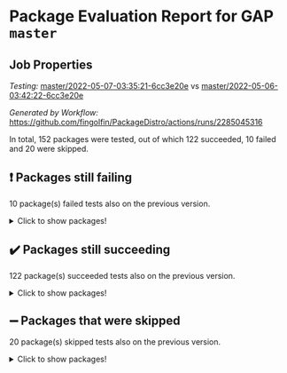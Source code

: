 # Package Evaluation Report for GAP `master`

## Job Properties

*Testing:* [master/2022-05-07-03:35:21-6cc3e20e](https://github.com/fingolfin/PackageDistro/blob/data/reports/master/2022-05-07-03:35:21-6cc3e20e) vs [master/2022-05-06-03:42:22-6cc3e20e](https://github.com/fingolfin/PackageDistro/blob/data/reports/master/2022-05-06-03:42:22-6cc3e20e)

*Generated by Workflow:* https://github.com/fingolfin/PackageDistro/actions/runs/2285045316

In total, 152 packages were tested, out of which 122 succeeded, 10 failed and 20 were skipped.

## :exclamation: Packages still failing

10 package(s) failed tests also on the previous version.
<details><summary>Click to show packages!</summary>
- fining 1.4.1 [(failure)](https://github.com/fingolfin/PackageDistro/runs/6331788021?check_suite_focus=true)
- francy 1.2.4 [(failure)](https://github.com/fingolfin/PackageDistro/runs/6331788146?check_suite_focus=true)
- hap 1.39 [(failure)](https://github.com/fingolfin/PackageDistro/runs/6331788365?check_suite_focus=true)
- normalizinterface 1.3.2 [(failure)](https://github.com/fingolfin/PackageDistro/runs/6331789270?check_suite_focus=true)
- packagemanager 1.2 [(failure)](https://github.com/fingolfin/PackageDistro/runs/6331789423?check_suite_focus=true)
- rcwa 4.6.4 [(failure)](https://github.com/fingolfin/PackageDistro/runs/6331789734?check_suite_focus=true)
- recog 1.3.2 [(failure)](https://github.com/fingolfin/PackageDistro/runs/6331789797?check_suite_focus=true)
- semigroups 4.0.0 [(failure)](https://github.com/fingolfin/PackageDistro/runs/6331789925?check_suite_focus=true)
- transgrp 3.6.1 [(failure)](https://github.com/fingolfin/PackageDistro/runs/6331790267?check_suite_focus=true)
- ugaly 4.0.2 [(failure)](https://github.com/fingolfin/PackageDistro/runs/6331790297?check_suite_focus=true)
</details>

## :heavy_check_mark: Packages still succeeding

122 package(s) succeeded tests also on the previous version.
<details><summary>Click to show packages!</summary>
- ace 5.4 [(success)](https://github.com/fingolfin/PackageDistro/runs/6331786960?check_suite_focus=true)
- aclib 1.3.2 [(success)](https://github.com/fingolfin/PackageDistro/runs/6331786987?check_suite_focus=true)
- agt 0.2 [(success)](https://github.com/fingolfin/PackageDistro/runs/6331787013?check_suite_focus=true)
- alnuth 3.2.1 [(success)](https://github.com/fingolfin/PackageDistro/runs/6331787044?check_suite_focus=true)
- anupq 3.2.6 [(success)](https://github.com/fingolfin/PackageDistro/runs/6331787073?check_suite_focus=true)
- atlasrep 2.1.2 [(success)](https://github.com/fingolfin/PackageDistro/runs/6331787110?check_suite_focus=true)
- autodoc 2022.03.10 [(success)](https://github.com/fingolfin/PackageDistro/runs/6331787141?check_suite_focus=true)
- automata 1.15 [(success)](https://github.com/fingolfin/PackageDistro/runs/6331787180?check_suite_focus=true)
- automgrp 1.3.2 [(success)](https://github.com/fingolfin/PackageDistro/runs/6331787208?check_suite_focus=true)
- autpgrp 1.10.2 [(success)](https://github.com/fingolfin/PackageDistro/runs/6331787235?check_suite_focus=true)
- cap 2022.05-01 [(success)](https://github.com/fingolfin/PackageDistro/runs/6331787263?check_suite_focus=true)
- caratinterface 2.3.3 [(success)](https://github.com/fingolfin/PackageDistro/runs/6331787291?check_suite_focus=true)
- cddinterface 2020.06.24 [(success)](https://github.com/fingolfin/PackageDistro/runs/6331787322?check_suite_focus=true)
- circle 1.6.5 [(success)](https://github.com/fingolfin/PackageDistro/runs/6331787356?check_suite_focus=true)
- cohomolo 1.6.10 [(success)](https://github.com/fingolfin/PackageDistro/runs/6331787384?check_suite_focus=true)
- congruence 1.2.4 [(success)](https://github.com/fingolfin/PackageDistro/runs/6331787415?check_suite_focus=true)
- corelg 1.56 [(success)](https://github.com/fingolfin/PackageDistro/runs/6331787432?check_suite_focus=true)
- crime 1.6 [(success)](https://github.com/fingolfin/PackageDistro/runs/6331787457?check_suite_focus=true)
- crisp 1.4.5 [(success)](https://github.com/fingolfin/PackageDistro/runs/6331787492?check_suite_focus=true)
- crypting 0.10 [(success)](https://github.com/fingolfin/PackageDistro/runs/6331787538?check_suite_focus=true)
- cryst 4.1.24 [(success)](https://github.com/fingolfin/PackageDistro/runs/6331787601?check_suite_focus=true)
- crystcat 1.1.9 [(success)](https://github.com/fingolfin/PackageDistro/runs/6331787633?check_suite_focus=true)
- ctbllib 1.3.4 [(success)](https://github.com/fingolfin/PackageDistro/runs/6331787679?check_suite_focus=true)
- cubefree 1.19 [(success)](https://github.com/fingolfin/PackageDistro/runs/6331787707?check_suite_focus=true)
- curlinterface 2.2.2 [(success)](https://github.com/fingolfin/PackageDistro/runs/6331787739?check_suite_focus=true)
- cvec 2.7.5 [(success)](https://github.com/fingolfin/PackageDistro/runs/6331787776?check_suite_focus=true)
- datastructures 0.2.7 [(success)](https://github.com/fingolfin/PackageDistro/runs/6331787804?check_suite_focus=true)
- deepthought 1.0.5 [(success)](https://github.com/fingolfin/PackageDistro/runs/6331787835?check_suite_focus=true)
- design 1.7 [(success)](https://github.com/fingolfin/PackageDistro/runs/6331787852?check_suite_focus=true)
- difsets 2.3.1 [(success)](https://github.com/fingolfin/PackageDistro/runs/6331787877?check_suite_focus=true)
- digraphs 1.5.2 [(success)](https://github.com/fingolfin/PackageDistro/runs/6331787901?check_suite_focus=true)
- edim 1.3.5 [(success)](https://github.com/fingolfin/PackageDistro/runs/6331787929?check_suite_focus=true)
- example 4.3.1 [(success)](https://github.com/fingolfin/PackageDistro/runs/6331787945?check_suite_focus=true)
- factint 1.6.3 [(success)](https://github.com/fingolfin/PackageDistro/runs/6331787965?check_suite_focus=true)
- ferret 1.0.7 [(success)](https://github.com/fingolfin/PackageDistro/runs/6331787988?check_suite_focus=true)
- fga 1.4.0 [(success)](https://github.com/fingolfin/PackageDistro/runs/6331788002?check_suite_focus=true)
- float 1.0.3 [(success)](https://github.com/fingolfin/PackageDistro/runs/6331788042?check_suite_focus=true)
- format 1.4.3 [(success)](https://github.com/fingolfin/PackageDistro/runs/6331788062?check_suite_focus=true)
- forms 1.2.7 [(success)](https://github.com/fingolfin/PackageDistro/runs/6331788078?check_suite_focus=true)
- fplsa 1.2.5 [(success)](https://github.com/fingolfin/PackageDistro/runs/6331788114?check_suite_focus=true)
- fr 2.4.8 [(success)](https://github.com/fingolfin/PackageDistro/runs/6331788129?check_suite_focus=true)
- fwtree 1.3 [(success)](https://github.com/fingolfin/PackageDistro/runs/6331788169?check_suite_focus=true)
- gbnp 1.0.5 [(success)](https://github.com/fingolfin/PackageDistro/runs/6331788187?check_suite_focus=true)
- generalizedmorphismsforcap 2022.03-03 [(success)](https://github.com/fingolfin/PackageDistro/runs/6331788200?check_suite_focus=true)
- genss 1.6.6 [(success)](https://github.com/fingolfin/PackageDistro/runs/6331788218?check_suite_focus=true)
- gradedringforhomalg 2022.03-01 [(success)](https://github.com/fingolfin/PackageDistro/runs/6331788234?check_suite_focus=true)
- grape 4.8.5 [(success)](https://github.com/fingolfin/PackageDistro/runs/6331788252?check_suite_focus=true)
- groupoids 1.69 [(success)](https://github.com/fingolfin/PackageDistro/runs/6331788266?check_suite_focus=true)
- grpconst 2.6.2 [(success)](https://github.com/fingolfin/PackageDistro/runs/6331788279?check_suite_focus=true)
- guarana 0.96.3 [(success)](https://github.com/fingolfin/PackageDistro/runs/6331788304?check_suite_focus=true)
- guava 3.16 [(success)](https://github.com/fingolfin/PackageDistro/runs/6331788333?check_suite_focus=true)
- hapcryst 0.1.14 [(success)](https://github.com/fingolfin/PackageDistro/runs/6331788392?check_suite_focus=true)
- hecke 1.5.3 [(success)](https://github.com/fingolfin/PackageDistro/runs/6331788419?check_suite_focus=true)
- help 3.5 [(success)](https://github.com/fingolfin/PackageDistro/runs/6331788451?check_suite_focus=true)
- idrel 2.43 [(success)](https://github.com/fingolfin/PackageDistro/runs/6331788479?check_suite_focus=true)
- images 1.3.1 [(success)](https://github.com/fingolfin/PackageDistro/runs/6331788507?check_suite_focus=true)
- intpic 0.2.4 [(success)](https://github.com/fingolfin/PackageDistro/runs/6331788532?check_suite_focus=true)
- io 4.7.2 [(success)](https://github.com/fingolfin/PackageDistro/runs/6331788571?check_suite_focus=true)
- irredsol 1.4.3 [(success)](https://github.com/fingolfin/PackageDistro/runs/6331788600?check_suite_focus=true)
- json 2.1.0 [(success)](https://github.com/fingolfin/PackageDistro/runs/6331788638?check_suite_focus=true)
- jupyterkernel 1.4.1 [(success)](https://github.com/fingolfin/PackageDistro/runs/6331788665?check_suite_focus=true)
- jupyterviz 1.5.1 [(success)](https://github.com/fingolfin/PackageDistro/runs/6331788729?check_suite_focus=true)
- kan 1.34 [(success)](https://github.com/fingolfin/PackageDistro/runs/6331788781?check_suite_focus=true)
- kbmag 1.5.9 [(success)](https://github.com/fingolfin/PackageDistro/runs/6331788828?check_suite_focus=true)
- laguna 3.9.5 [(success)](https://github.com/fingolfin/PackageDistro/runs/6331788860?check_suite_focus=true)
- liealgdb 2.2.1 [(success)](https://github.com/fingolfin/PackageDistro/runs/6331788894?check_suite_focus=true)
- liepring 2.6 [(success)](https://github.com/fingolfin/PackageDistro/runs/6331788917?check_suite_focus=true)
- liering 2.4.2 [(success)](https://github.com/fingolfin/PackageDistro/runs/6331788944?check_suite_focus=true)
- linearalgebraforcap 2022.04-02 [(success)](https://github.com/fingolfin/PackageDistro/runs/6331788962?check_suite_focus=true)
- loops 3.4.1 [(success)](https://github.com/fingolfin/PackageDistro/runs/6331788973?check_suite_focus=true)
- lpres 1.0.3 [(success)](https://github.com/fingolfin/PackageDistro/runs/6331788992?check_suite_focus=true)
- majoranaalgebras 1.4 [(success)](https://github.com/fingolfin/PackageDistro/runs/6331789014?check_suite_focus=true)
- mapclass 1.4.5 [(success)](https://github.com/fingolfin/PackageDistro/runs/6331789036?check_suite_focus=true)
- matgrp 0.64 [(success)](https://github.com/fingolfin/PackageDistro/runs/6331789063?check_suite_focus=true)
- modisom 2.5.2 [(success)](https://github.com/fingolfin/PackageDistro/runs/6331789086?check_suite_focus=true)
- modulepresentationsforcap 2022.03-02 [(success)](https://github.com/fingolfin/PackageDistro/runs/6331789108?check_suite_focus=true)
- monoidalcategories 2022.04-04 [(success)](https://github.com/fingolfin/PackageDistro/runs/6331789142?check_suite_focus=true)
- nconvex 2020.11-04 [(success)](https://github.com/fingolfin/PackageDistro/runs/6331789180?check_suite_focus=true)
- nilmat 1.4.1 [(success)](https://github.com/fingolfin/PackageDistro/runs/6331789210?check_suite_focus=true)
- nock 1.5 [(success)](https://github.com/fingolfin/PackageDistro/runs/6331789243?check_suite_focus=true)
- nq 2.5.8 [(success)](https://github.com/fingolfin/PackageDistro/runs/6331789301?check_suite_focus=true)
- numericalsgps 1.3.0 [(success)](https://github.com/fingolfin/PackageDistro/runs/6331789324?check_suite_focus=true)
- openmath 11.5.1 [(success)](https://github.com/fingolfin/PackageDistro/runs/6331789357?check_suite_focus=true)
- orb 4.8.4 [(success)](https://github.com/fingolfin/PackageDistro/runs/6331789393?check_suite_focus=true)
- patternclass 2.4.2 [(success)](https://github.com/fingolfin/PackageDistro/runs/6331789459?check_suite_focus=true)
- permut 2.0.4 [(success)](https://github.com/fingolfin/PackageDistro/runs/6331789478?check_suite_focus=true)
- polenta 1.3.10 [(success)](https://github.com/fingolfin/PackageDistro/runs/6331789513?check_suite_focus=true)
- polymaking 0.8.6 [(success)](https://github.com/fingolfin/PackageDistro/runs/6331789544?check_suite_focus=true)
- primgrp 3.4.1 [(success)](https://github.com/fingolfin/PackageDistro/runs/6331789574?check_suite_focus=true)
- profiling 2.5.0 [(success)](https://github.com/fingolfin/PackageDistro/runs/6331789609?check_suite_focus=true)
- qpa 1.33 [(success)](https://github.com/fingolfin/PackageDistro/runs/6331789647?check_suite_focus=true)
- quagroup 1.8.3 [(success)](https://github.com/fingolfin/PackageDistro/runs/6331789679?check_suite_focus=true)
- radiroot 2.9 [(success)](https://github.com/fingolfin/PackageDistro/runs/6331789712?check_suite_focus=true)
- rds 1.8 [(success)](https://github.com/fingolfin/PackageDistro/runs/6331789769?check_suite_focus=true)
- repndecomp 1.2.1 [(success)](https://github.com/fingolfin/PackageDistro/runs/6331789825?check_suite_focus=true)
- repsn 3.1.0 [(success)](https://github.com/fingolfin/PackageDistro/runs/6331789862?check_suite_focus=true)
- resclasses 4.7.2 [(success)](https://github.com/fingolfin/PackageDistro/runs/6331789884?check_suite_focus=true)
- scscp 2.3.1 [(success)](https://github.com/fingolfin/PackageDistro/runs/6331789904?check_suite_focus=true)
- sglppow 2.2 [(success)](https://github.com/fingolfin/PackageDistro/runs/6331789951?check_suite_focus=true)
- sgpviz 0.999.5 [(success)](https://github.com/fingolfin/PackageDistro/runs/6331789968?check_suite_focus=true)
- simpcomp 2.1.14 [(success)](https://github.com/fingolfin/PackageDistro/runs/6331789988?check_suite_focus=true)
- singular 2020.12.18 [(success)](https://github.com/fingolfin/PackageDistro/runs/6331790011?check_suite_focus=true)
- sla 1.5.3 [(success)](https://github.com/fingolfin/PackageDistro/runs/6331790030?check_suite_focus=true)
- smallgrp 1.5 [(success)](https://github.com/fingolfin/PackageDistro/runs/6331790054?check_suite_focus=true)
- smallsemi 0.6.13 [(success)](https://github.com/fingolfin/PackageDistro/runs/6331790082?check_suite_focus=true)
- sonata 2.9.4 [(success)](https://github.com/fingolfin/PackageDistro/runs/6331790111?check_suite_focus=true)
- sophus 1.25 [(success)](https://github.com/fingolfin/PackageDistro/runs/6331790140?check_suite_focus=true)
- spinsym 1.5.2 [(success)](https://github.com/fingolfin/PackageDistro/runs/6331790157?check_suite_focus=true)
- symbcompcc 1.3.2 [(success)](https://github.com/fingolfin/PackageDistro/runs/6331790181?check_suite_focus=true)
- thelma 1.3 [(success)](https://github.com/fingolfin/PackageDistro/runs/6331790198?check_suite_focus=true)
- tomlib 1.2.9 [(success)](https://github.com/fingolfin/PackageDistro/runs/6331790218?check_suite_focus=true)
- toric 1.9.5 [(success)](https://github.com/fingolfin/PackageDistro/runs/6331790249?check_suite_focus=true)
- unipot 1.5 [(success)](https://github.com/fingolfin/PackageDistro/runs/6331790312?check_suite_focus=true)
- unitlib 4.1.0 [(success)](https://github.com/fingolfin/PackageDistro/runs/6331790342?check_suite_focus=true)
- utils 0.72 [(success)](https://github.com/fingolfin/PackageDistro/runs/6331790365?check_suite_focus=true)
- uuid 0.7 [(success)](https://github.com/fingolfin/PackageDistro/runs/6331790388?check_suite_focus=true)
- walrus 0.9991 [(success)](https://github.com/fingolfin/PackageDistro/runs/6331790409?check_suite_focus=true)
- wedderga 4.10.2 [(success)](https://github.com/fingolfin/PackageDistro/runs/6331790440?check_suite_focus=true)
- xmod 2.88 [(success)](https://github.com/fingolfin/PackageDistro/runs/6331790468?check_suite_focus=true)
- xmodalg 1.22 [(success)](https://github.com/fingolfin/PackageDistro/runs/6331790494?check_suite_focus=true)
- yangbaxter 0.10.0 [(success)](https://github.com/fingolfin/PackageDistro/runs/6331790513?check_suite_focus=true)
- zeromqinterface 0.13 [(success)](https://github.com/fingolfin/PackageDistro/runs/6331790537?check_suite_focus=true)
</details>

## :heavy_minus_sign: Packages that were skipped

20 package(s) skipped tests also on the previous version.
<details><summary>Click to show packages!</summary>
- 4ti2interface 2022.03-01 [(skipped)](https://github.com/fingolfin/PackageDistro/runs/6331736631?check_suite_focus=true)
- browse 1.8.14 [(skipped)](https://github.com/fingolfin/PackageDistro/runs/6331736631?check_suite_focus=true)
- examplesforhomalg 2022.03-01 [(skipped)](https://github.com/fingolfin/PackageDistro/runs/6331736631?check_suite_focus=true)
- gapdoc 1.6.5 [(skipped)](https://github.com/fingolfin/PackageDistro/runs/6331736631?check_suite_focus=true)
- gauss 2022.03-01 [(skipped)](https://github.com/fingolfin/PackageDistro/runs/6331736631?check_suite_focus=true)
- gaussforhomalg 2022.03-01 [(skipped)](https://github.com/fingolfin/PackageDistro/runs/6331736631?check_suite_focus=true)
- gradedmodules 2022.03-01 [(skipped)](https://github.com/fingolfin/PackageDistro/runs/6331736631?check_suite_focus=true)
- homalg 2022.03-01 [(skipped)](https://github.com/fingolfin/PackageDistro/runs/6331736631?check_suite_focus=true)
- homalgtocas 2022.03-01 [(skipped)](https://github.com/fingolfin/PackageDistro/runs/6331736631?check_suite_focus=true)
- io_forhomalg 2022.03-01 [(skipped)](https://github.com/fingolfin/PackageDistro/runs/6331736631?check_suite_focus=true)
- itc 1.5.1 [(skipped)](https://github.com/fingolfin/PackageDistro/runs/6331736631?check_suite_focus=true)
- localizeringforhomalg 2022.03-01 [(skipped)](https://github.com/fingolfin/PackageDistro/runs/6331736631?check_suite_focus=true)
- matricesforhomalg 2022.04-01 [(skipped)](https://github.com/fingolfin/PackageDistro/runs/6331736631?check_suite_focus=true)
- modules 2022.03-01 [(skipped)](https://github.com/fingolfin/PackageDistro/runs/6331736631?check_suite_focus=true)
- polycyclic 2.16 [(skipped)](https://github.com/fingolfin/PackageDistro/runs/6331736631?check_suite_focus=true)
- ringsforhomalg 2022.04-01 [(skipped)](https://github.com/fingolfin/PackageDistro/runs/6331736631?check_suite_focus=true)
- sco 2022.03-01 [(skipped)](https://github.com/fingolfin/PackageDistro/runs/6331736631?check_suite_focus=true)
- toolsforhomalg 2022.04-03 [(skipped)](https://github.com/fingolfin/PackageDistro/runs/6331736631?check_suite_focus=true)
- toricvarieties 2022.03.23 [(skipped)](https://github.com/fingolfin/PackageDistro/runs/6331736631?check_suite_focus=true)
- xgap 4.31 [(skipped)](https://github.com/fingolfin/PackageDistro/runs/6331736631?check_suite_focus=true)
</details>

